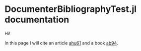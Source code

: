 # DocumenterBibliographyTest.jl documentation

Hi!

In this page I will cite an article [ahu61](@cite) and a book [ab94](@cite).

